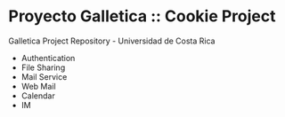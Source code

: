 Proyecto Galletica :: Cookie Project
====================================

Galletica Project Repository - Universidad de Costa Rica

* Authentication
* File Sharing
* Mail Service
* Web Mail
* Calendar
* IM
